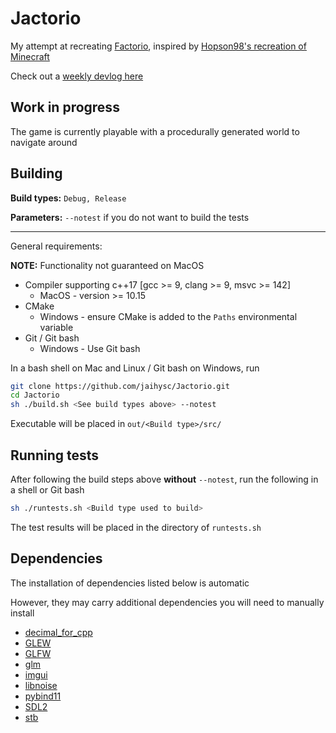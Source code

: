 # Jactorio

My attempt at recreating [Factorio](https://factorio.com), inspired by [Hopson98's recreation of Minecraft](https://github.com/Hopson97/MineCraft-One-Week-Challenge)

Check out a [weekly devlog here](https://github.com/jaihysc/Jactorio/wiki/Devlog)

## Work in progress

The game is currently playable with a procedurally generated world to navigate around

## Building

**Build types:** `Debug, Release`

**Parameters:** `--notest` if you do not want to build the tests

---

General requirements:

**NOTE:** Functionality not guaranteed on MacOS

* Compiler supporting c++17 [gcc >= 9, clang >= 9, msvc >= 142]
  * MacOS - version >= 10.15
* CMake
  * Windows - ensure CMake is added to the `Paths` environmental variable
* Git / Git bash
  * Windows - Use Git bash

In a bash shell on Mac and Linux / Git bash on Windows, run

```bash
git clone https://github.com/jaihysc/Jactorio.git
cd Jactorio
sh ./build.sh <See build types above> --notest
```

Executable will be placed in `out/<Build type>/src/`

## Running tests

After following the build steps above **without** `--notest`, run the following in a shell or Git bash

```bash
sh ./runtests.sh <Build type used to build>
```

The test results will be placed in the directory of `runtests.sh`

## Dependencies

The installation of dependencies listed below is automatic

However, they may carry additional dependencies you will need to manually install

* [decimal_for_cpp](https://github.com/vpiotr/decimal_for_cpp)
* [GLEW](http://glew.sourceforge.net/)
* [GLFW](https://www.glfw.org/)
* [glm](https://github.com/g-truc/glm)
* [imgui](https://github.com/ocornut/imgui)
* [libnoise](https://github.com/jaihysc/libnoise)
* [pybind11](https://github.com/pybind/pybind11)
* [SDL2](https://github.com/spurious/SDL-mirror)
* [stb](https://github.com/nothings/stb)
